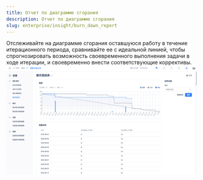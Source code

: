```yaml
---
title: Отчет по диаграмме сгорания
description: Отчет по диаграмме сгорания
slug: enterprise/insight/burn_down_report
---
```

Отслеживайте на диаграмме сгорания оставшуюся работу в течение итерационного периода, сравнивайте ее с идеальной линией, чтобы спрогнозировать возможность своевременного выполнения задачи в ходе итерации, и своевременно внести соответствующие коррективы.
![Описание изображения](./assets/burn_down_report.png)